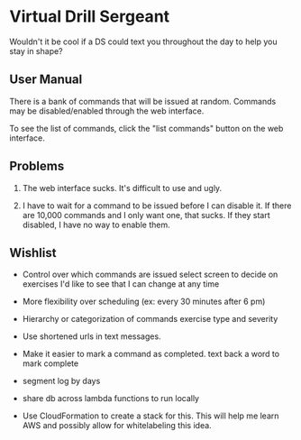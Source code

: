 # Virtual Drill Sergeant

Wouldn't it be cool if a DS could text you throughout the day to help you stay
in shape?


## User Manual

There is a bank of commands that will be issued at random.  Commands may be
disabled/enabled through the web interface.

To see the list of commands, click the "list commands" button on the web interface.


## Problems

1. The web interface sucks.  It's difficult to use and ugly.

2. I have to wait for a command to be issued before I can disable it.  If there
   are 10,000 commands and I only want one, that sucks.  If they start disabled,
   I have no way to enable them.


## Wishlist

* Control over which commands are issued
  select screen to decide on exercises I'd like to see that I can change at any
  time


* More flexibility over scheduling (ex: every 30 minutes after 6 pm)

* Hierarchy or categorization of commands
  exercise type and severity

* Use shortened urls in text messages.
* Make it easier to mark a command as completed.
  text back a word to mark complete
* segment log by days
* share db across lambda functions to run locally
* Use CloudFormation to create a stack for this.  This will help me learn AWS
    and possibly allow for whitelabeling this idea.

